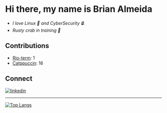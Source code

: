 
# Hi there, my name is Brian Almeida 

- *I love Linux 🐧 and CyberSecurity :lock:.*
- *Rusty crab in training 🦀*

## Contributions 
- [Rio-term](https://github.com/raphamorim/rio/commit/39d27a627fdb182a6b515a79088fabd0f9510701): 1
- [Catppuccin](https://github.com/catppuccin/rio/commits/main): 16

## Connect 
[<img src="https://img.shields.io/badge/visit%20my%20Linkedin-0A66C2?style=for-the-badge&logo=linkedin&logoColor=white" alt="linkedin" />](https://www.linkedin.com/in/brian-a-13718a151)

---
[![Top Langs](https://github-readme-stats-wu8k.vercel.app/api/top-langs/?username=Brianalmeida&layout=donut&theme=tokyonight)](https://github.com/Brianalmeida/github-readme-stats)
